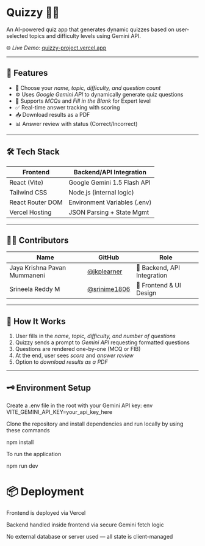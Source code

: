 # Quizzy 🧠💡  
An AI-powered quiz app that generates dynamic quizzes based on user-selected topics and difficulty levels using Gemini API.

🌐 *Live Demo*: [quizzy-project.vercel.app](https://quizzy-project.vercel.app/)

---

## 🚀 Features

- 💬 Choose your *name, topic, difficulty, and question count*
- ⚙ Uses *Google Gemini API* to dynamically generate quiz questions
- 🧠 Supports *MCQs* and *Fill in the Blank* for Expert level
- ✅ Real-time answer tracking with scoring
- 📥 Download results as a PDF
- 📊 Answer review with status (Correct/Incorrect)

---

## 🛠 Tech Stack

| Frontend          | Backend/API Integration     |
|-------------------|-----------------------------|
| React (Vite)      | Google Gemini 1.5 Flash API |
| Tailwind CSS      | Node.js (internal logic)    |
| React Router DOM  | Environment Variables (.env)|
| Vercel Hosting    | JSON Parsing + State Mgmt   |

---

## 🧑‍💻 Contributors

| Name                      | GitHub                     | Role         |
|---------------------------|----------------------------|--------------|
| Jaya Krishna Pavan Mummaneni     | [@jkplearner](https://github.com/jkplearner) | 🔧 Backend, API Integration |
| Srineela Reddy M         | [@srinime1806](https://github.com/srinime1806) | 🎨 Frontend & UI Design     |

---

## 🧪 How It Works

1. User fills in the *name, topic, difficulty, and number of questions*
2. Quizzy sends a prompt to *Gemini API* requesting formatted questions
3. Questions are rendered one-by-one (MCQ or FIB)
4. At the end, user sees *score* and *answer review*
5. Option to *download results as a PDF*

---

## 🗝 Environment Setup

Create a .env file in the root with your Gemini API key:
env
VITE_GEMINI_API_KEY=your_api_key_here

Clone the repository and install dependencies and run locally by using these commands 

npm install

To run the application

npm run dev

# 📦 Deployment
Frontend is deployed via Vercel

Backend handled inside frontend via secure Gemini fetch logic

No external database or server used — all state is client-managed
